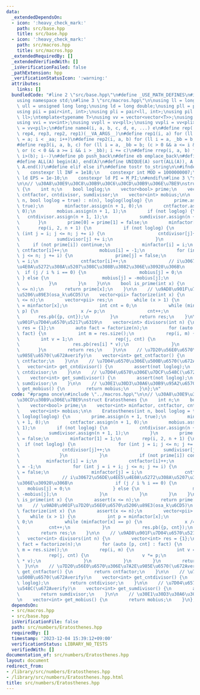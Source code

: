 ```yaml
---
data:
  _extendedDependsOn:
  - icon: ':heavy_check_mark:'
    path: src/base.hpp
    title: src/base.hpp
  - icon: ':heavy_check_mark:'
    path: src/macros.hpp
    title: src/macros.hpp
  _extendedRequiredBy: []
  _extendedVerifiedWith: []
  _isVerificationFailed: false
  _pathExtension: hpp
  _verificationStatusIcon: ':warning:'
  attributes:
    links: []
  bundledCode: "#line 2 \"src/base.hpp\"\n#define _USE_MATH_DEFINES\n#include <bits/stdc++.h>\n\
    using namespace std;\n#line 3 \"src/macros.hpp\"\n\nusing ll = long long;\nusing\
    \ ull = unsigned long long;\nusing ld = long double;\nusing pll = pair<ll, ll>;\n\
    using pii = pair<int, int>;\nusing pli = pair<ll, int>;\nusing pil = pair<int,\
    \ ll>;\ntemplate<typename T>\nusing vv = vector<vector<T>>;\nusing vvl = vv<ll>;\n\
    using vvi = vv<int>;\nusing vvpll = vv<pll>;\nusing vvpli = vv<pli>;\nusing vvpil\
    \ = vv<pil>;\n#define name4(i, a, b, c, d, e, ...) e\n#define rep(...) name4(__VA_ARGS__,\
    \ rep4, rep3, rep2, rep1)(__VA_ARGS__)\n#define rep1(i, a) for (ll i = 0, _aa\
    \ = a; i < _aa; i++)\n#define rep2(i, a, b) for (ll i = a, _bb = b; i < _bb; i++)\n\
    #define rep3(i, a, b, c) for (ll i = a, _bb = b; (c > 0 && a <= i && i < _bb)\
    \ or (c < 0 && a >= i && i > _bb); i += c)\n#define rrep(i, a, b) for (ll i=(a);\
    \ i>(b); i--)\n#define pb push_back\n#define eb emplace_back\n#define mkp make_pair\n\
    #define ALL(A) begin(A), end(A)\n#define UNIQUE(A) sort(ALL(A)), A.erase(unique(ALL(A)),\
    \ A.end())\n#define elif else if\n#define tostr to_string\n\n#ifndef CONSTANTS\n\
    \    constexpr ll INF = 1e18;\n    constexpr int MOD = 1000000007;\n    constexpr\
    \ ld EPS = 1e-10;\n    constexpr ld PI = M_PI;\n#endif\n#line 3 \"src/numbers/Eratosthenes.hpp\"\
    \n\n// \u30A8\u30E9\u30C8\u30B9\u30C6\u30CD\u30B9\u306E\u7BE9\nstruct Eratosthenes\
    \ {\n    int n;\n    bool loglog;\n    vector<bool> prime;\n    vector<int> minfactor,\
    \ cntfactor, cntdivisor, sumdivisor;\n    vector<int> mobius;\n\n    Eratosthenes(int\
    \ n, bool loglog = true) : n(n), loglog(loglog) {\n        prime.assign(n + 1,\
    \ true);\n        minfactor.assign(n + 1, 0);\n        cntfactor.assign(n + 1,\
    \ 0);\n        mobius.assign(n + 1, 1);\n        if (not loglog) {\n         \
    \   cntdivisor.assign(n + 1, 1);\n            sumdivisor.assign(n + 1, 1);\n \
    \       }\n        prime[0] = prime[1] = false;\n        minfactor[1] = 1;\n \
    \       rep(i, 2, n + 1) {\n            if (not loglog) {\n                for\
    \ (int j = i; j <= n; j += i) {\n                    cntdivisor[j]++;\n      \
    \              sumdivisor[j] += i;\n                }\n            }\n       \
    \     if (not prime[i]) continue;\n            minfactor[i] = i;\n           \
    \ cntfactor[i]++;\n            mobius[i] = -1;\n            for (int j = i + i;\
    \ j <= n; j += i) {\n                prime[j] = false;\n                minfactor[j]\
    \ = i;\n                cntfactor[i]++;\n                // i\u30672\u56DE\u4EE5\
    \u4E0A\u5272\u308A\u5207\u308C\u308B\u3082\u306E\u30920\u306B\n              \
    \  if (j / i % i == 0) {\n                    mobius[j] = 0;\n               \
    \ } else {\n                    mobius[j] = -mobius[j];\n                }\n \
    \           }\n        }\n    }\n\n    bool is_prime(int x) {\n        assert(x\
    \ <= n);\n        return prime[x];\n    }\n\n    // \u9AD8\u901F\u7D20\u56E0\u6570\
    \u5206\u89E3(osa_k\u6CD5)\n    vector<pii> factorize(int x) {\n        assert(x\
    \ <= n);\n        vector<pii> res;\n        while (x > 1) {\n            int p\
    \ = minfactor[x];\n            int cnt = 0;\n            while (minfactor[x] ==\
    \ p) {\n                x /= p;\n                cnt++;\n            }\n     \
    \       res.pb({p, cnt});\n        }\n        return res;\n    }\n\n    // \u9AD8\
    \u901F\u7D04\u6570\u5217\u6319\n    vector<int> divisors(int n) {\n        vector<int>\
    \ res = {1};\n        auto fact = factorize(n);\n        for (auto [p, cnt] :\
    \ fact) {\n            int m = res.size();\n            rep(i, m) {\n        \
    \        int v = 1;\n                rep(j, cnt) {\n                    v *= p;\n\
    \                    res.pb(res[i] * v);\n                }\n            }\n \
    \       }\n        return res;\n    }\n\n    // \u7D20\u56E0\u6570\u306E\u7A2E\
    \u985E\u6570(\u672Averify)\n    vector<int> get_cntfactor() {\n        return\
    \ cntfactor;\n    }\n\n    // \u7D04\u6570\u306E\u500B\u6570(\u672Averify)\n \
    \   vector<int> get_cntdivisor() {\n        assert(not loglog);\n        return\
    \ cntdivisor;\n    }\n\n    // \u7D04\u6570\u306E\u7DCF\u548C(\u672Averify)\n\
    \    vector<int> get_sumdivisor() {\n        assert(not loglog);\n        return\
    \ sumdivisor;\n    }\n\n    // \u30E1\u30D3\u30A6\u30B9\u95A2\u6570\n    vector<int>\
    \ get_mobius() {\n        return mobius;\n    }\n};\n"
  code: "#pragma once\n#include \"../macros.hpp\"\n\n// \u30A8\u30E9\u30C8\u30B9\u30C6\
    \u30CD\u30B9\u306E\u7BE9\nstruct Eratosthenes {\n    int n;\n    bool loglog;\n\
    \    vector<bool> prime;\n    vector<int> minfactor, cntfactor, cntdivisor, sumdivisor;\n\
    \    vector<int> mobius;\n\n    Eratosthenes(int n, bool loglog = true) : n(n),\
    \ loglog(loglog) {\n        prime.assign(n + 1, true);\n        minfactor.assign(n\
    \ + 1, 0);\n        cntfactor.assign(n + 1, 0);\n        mobius.assign(n + 1,\
    \ 1);\n        if (not loglog) {\n            cntdivisor.assign(n + 1, 1);\n \
    \           sumdivisor.assign(n + 1, 1);\n        }\n        prime[0] = prime[1]\
    \ = false;\n        minfactor[1] = 1;\n        rep(i, 2, n + 1) {\n          \
    \  if (not loglog) {\n                for (int j = i; j <= n; j += i) {\n    \
    \                cntdivisor[j]++;\n                    sumdivisor[j] += i;\n \
    \               }\n            }\n            if (not prime[i]) continue;\n  \
    \          minfactor[i] = i;\n            cntfactor[i]++;\n            mobius[i]\
    \ = -1;\n            for (int j = i + i; j <= n; j += i) {\n                prime[j]\
    \ = false;\n                minfactor[j] = i;\n                cntfactor[i]++;\n\
    \                // i\u30672\u56DE\u4EE5\u4E0A\u5272\u308A\u5207\u308C\u308B\u3082\
    \u306E\u30920\u306B\n                if (j / i % i == 0) {\n                 \
    \   mobius[j] = 0;\n                } else {\n                    mobius[j] =\
    \ -mobius[j];\n                }\n            }\n        }\n    }\n\n    bool\
    \ is_prime(int x) {\n        assert(x <= n);\n        return prime[x];\n    }\n\
    \n    // \u9AD8\u901F\u7D20\u56E0\u6570\u5206\u89E3(osa_k\u6CD5)\n    vector<pii>\
    \ factorize(int x) {\n        assert(x <= n);\n        vector<pii> res;\n    \
    \    while (x > 1) {\n            int p = minfactor[x];\n            int cnt =\
    \ 0;\n            while (minfactor[x] == p) {\n                x /= p;\n     \
    \           cnt++;\n            }\n            res.pb({p, cnt});\n        }\n\
    \        return res;\n    }\n\n    // \u9AD8\u901F\u7D04\u6570\u5217\u6319\n \
    \   vector<int> divisors(int n) {\n        vector<int> res = {1};\n        auto\
    \ fact = factorize(n);\n        for (auto [p, cnt] : fact) {\n            int\
    \ m = res.size();\n            rep(i, m) {\n                int v = 1;\n     \
    \           rep(j, cnt) {\n                    v *= p;\n                    res.pb(res[i]\
    \ * v);\n                }\n            }\n        }\n        return res;\n  \
    \  }\n\n    // \u7D20\u56E0\u6570\u306E\u7A2E\u985E\u6570(\u672Averify)\n    vector<int>\
    \ get_cntfactor() {\n        return cntfactor;\n    }\n\n    // \u7D04\u6570\u306E\
    \u500B\u6570(\u672Averify)\n    vector<int> get_cntdivisor() {\n        assert(not\
    \ loglog);\n        return cntdivisor;\n    }\n\n    // \u7D04\u6570\u306E\u7DCF\
    \u548C(\u672Averify)\n    vector<int> get_sumdivisor() {\n        assert(not loglog);\n\
    \        return sumdivisor;\n    }\n\n    // \u30E1\u30D3\u30A6\u30B9\u95A2\u6570\
    \n    vector<int> get_mobius() {\n        return mobius;\n    }\n};\n"
  dependsOn:
  - src/macros.hpp
  - src/base.hpp
  isVerificationFile: false
  path: src/numbers/Eratosthenes.hpp
  requiredBy: []
  timestamp: '2023-12-04 15:39:12+09:00'
  verificationStatus: LIBRARY_NO_TESTS
  verifiedWith: []
documentation_of: src/numbers/Eratosthenes.hpp
layout: document
redirect_from:
- /library/src/numbers/Eratosthenes.hpp
- /library/src/numbers/Eratosthenes.hpp.html
title: src/numbers/Eratosthenes.hpp
---
```

